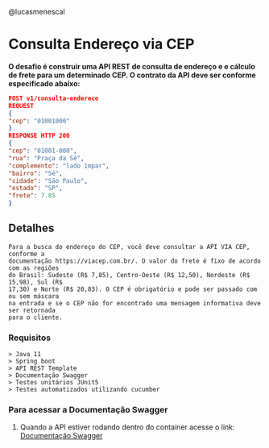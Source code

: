 @lucasmenescal

# Consulta Endereço via CEP

**O desafio é construir uma API REST de consulta de endereço e e cálculo de frete para
um determinado CEP. O contrato da API deve ser conforme especificado abaixo:**

```json
POST v1/consulta-endereco
REQUEST
{
"cep": "01001000"
}
RESPONSE HTTP 200
{
"cep": "01001-000",
"rua": "Praça da Sé",
"complemento": "lado ímpar",
"bairro": "Sé",
"cidade": "São Paulo",
"estado": "SP",
"frete": 7.85
}
```
## Detalhes
```
Para a busca do endereço do CEP, você deve consultar a API VIA CEP, conforme a
documentação https://viacep.com.br/. O valor do frete é fixo de acordo com as regiões
do Brasil: Sudeste (R$ 7,85), Centro-Oeste (R$ 12,50), Nordeste (R$ 15,98), Sul (R$
17,30) e Norte (R$ 20,83). O CEP é obrigatório e pode ser passado com ou sem máscara
na entrada e se o CEP não for encontrado uma mensagem informativa deve ser retornada
para o cliente.
```

### Requisitos

```
> Java 11
> Spring boot
> API REST Template
> Documentação Swagger
> Testes unitários JUnit5
> Testes automatizados utilizando cucumber
```

### Para acessar a Documentação Swagger
1. Quando a API estiver rodando dentro do container acesse o link:
[Documentação Swagger](http://localhost:8080/swagger-ui/index.html)
